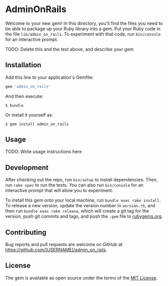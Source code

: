 # AdminOnRails

Welcome to your new gem! In this directory, you'll find the files you need to be able to package up your Ruby library into a gem. Put your Ruby code in the file `lib/admin_on_rails`. To experiment with that code, run `bin/console` for an interactive prompt.

TODO: Delete this and the text above, and describe your gem

## Installation

Add this line to your application's Gemfile:

```ruby
gem 'admin_on_rails'
```

And then execute:

    $ bundle

Or install it yourself as:

    $ gem install admin_on_rails

## Usage

TODO: Write usage instructions here

## Development

After checking out the repo, run `bin/setup` to install dependencies. Then, run `rake spec` to run the tests. You can also run `bin/console` for an interactive prompt that will allow you to experiment.

To install this gem onto your local machine, run `bundle exec rake install`. To release a new version, update the version number in `version.rb`, and then run `bundle exec rake release`, which will create a git tag for the version, push git commits and tags, and push the `.gem` file to [rubygems.org](https://rubygems.org).

## Contributing

Bug reports and pull requests are welcome on GitHub at https://github.com/[USERNAME]/admin_on_rails.

## License

The gem is available as open source under the terms of the [MIT License](https://opensource.org/licenses/MIT).
